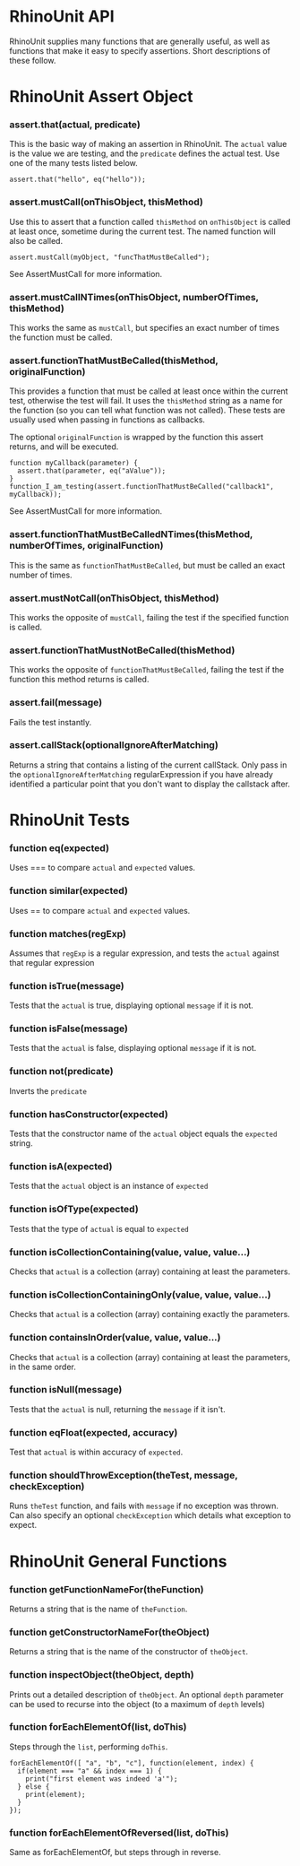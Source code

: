 # RhinoUnit API #

RhinoUnit supplies many functions that are generally useful, as well as functions that make it easy to specify assertions.  Short descriptions of these follow.

# RhinoUnit Assert Object #

### assert.that(actual, predicate) ###

This is the basic way of making an assertion in RhinoUnit.  The `actual` value is the value we are testing, and the `predicate` defines the actual test.  Use one of the many tests listed below.

`assert.that("hello", eq("hello"));`

### assert.mustCall(onThisObject, thisMethod) ###

Use this to assert that a function called `thisMethod` on `onThisObject` is called at least once, sometime during the current test.  The named function will also be called.

`assert.mustCall(myObject, "funcThatMustBeCalled");`

See AssertMustCall for more information.

### assert.mustCallNTimes(onThisObject, numberOfTimes, thisMethod) ###

This works the same as `mustCall`, but specifies an exact number of times the function must be called.

### assert.functionThatMustBeCalled(thisMethod, originalFunction) ###

This provides a function that must be called at least once within the current test, otherwise the test will fail.  It uses the `thisMethod` string as a name for the function (so you can tell what function was not called).  These tests are usually used when passing in functions as callbacks.

The optional `originalFunction` is wrapped by the function this assert returns, and will be executed.

```
function myCallback(parameter) {
  assert.that(parameter, eq("aValue"));
}
function_I_am_testing(assert.functionThatMustBeCalled("callback1", myCallback));
```

See AssertMustCall for more information.

### assert.functionThatMustBeCalledNTimes(thisMethod, numberOfTimes, originalFunction) ###

This is the same as `functionThatMustBeCalled`, but must be called an exact number of times.

### assert.mustNotCall(onThisObject, thisMethod) ###

This works the opposite of `mustCall`, failing the test if the specified function is called.

### assert.functionThatMustNotBeCalled(thisMethod) ###

This works the opposite of `functionThatMustBeCalled`, failing the test if the function this method returns is called.

### assert.fail(message) ###

Fails the test instantly.

### assert.callStack(optionalIgnoreAfterMatching) ###

Returns a string that contains a listing of the current callStack.  Only pass in the `optionalIgnoreAfterMatching` regularExpression if you have already identified a particular point that you don't want to display the callstack after.

# RhinoUnit Tests #

### function eq(expected) ###

Uses === to compare `actual` and `expected` values.

### function similar(expected) ###

Uses == to compare `actual` and `expected` values.

### function matches(regExp) ###

Assumes that `regExp` is a regular expression, and tests the `actual` against that regular expression

### function isTrue(message) ###

Tests that the `actual` is true, displaying optional `message` if it is not.

### function isFalse(message) ###

Tests that the `actual` is false, displaying optional `message` if it is not.

### function not(predicate) ###

Inverts the `predicate`

### function hasConstructor(expected) ###

Tests that the constructor name of the `actual` object equals the `expected` string.

### function isA(expected) ###

Tests that the `actual` object is an instance of `expected`

### function isOfType(expected) ###

Tests that the type of `actual` is equal to `expected`

### function isCollectionContaining(value, value, value...) ###

Checks that `actual` is a collection (array) containing at least the parameters.

### function isCollectionContainingOnly(value, value, value...) ###

Checks that `actual` is a collection (array) containing exactly the parameters.

### function containsInOrder(value, value, value...) ###

Checks that `actual` is a collection (array) containing at least the parameters, in the same order.

### function isNull(message) ###

Tests that the `actual` is null, returning the `message` if it isn't.

### function eqFloat(expected, accuracy) ###

Test that `actual` is within accuracy of `expected`.

### function shouldThrowException(theTest, message, checkException) ###

Runs `theTest` function, and fails with `message` if no exception was thrown.  Can also specify an optional `checkException` which details what exception to expect.

# RhinoUnit General Functions #

### function getFunctionNameFor(theFunction) ###

Returns a string that is the name of `theFunction`.

### function getConstructorNameFor(theObject) ###

Returns a string that is the name of the constructor of `theObject`.

### function inspectObject(theObject, depth) ###

Prints out a detailed description of `theObject`.  An optional `depth` parameter can be used to recurse into the object (to a maximum of `depth` levels)

### function forEachElementOf(list, doThis) ###

Steps through the `list`, performing `doThis`.

```
forEachElementOf([ "a", "b", "c"], function(element, index) {
  if(element === "a" && index === 1) {
    print("first element was indeed 'a'");
  } else {
    print(element);
  }
});
```

### function forEachElementOfReversed(list, doThis) ###

Same as forEachElementOf, but steps through in reverse.